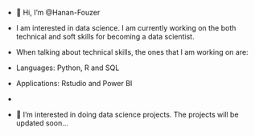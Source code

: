 - 👋 Hi, I’m @Hanan-Fouzer

- I am interested in data science. I am currently working on the both technical and soft skills for becoming a data scientist.
- When talking about technical skills, the ones that I am working on are:
- Languages: Python, R and SQL
- Applications: Rstudio and Power BI
- 
- 👀 I’m interested in doing data science projects. The projects will be updated soon...

<!---
Hanan-Fouzer/Hanan-Fouzer is a ✨ special ✨ repository because its `README.md` (this file) appears on your GitHub profile.
You can click the Preview link to take a look at your changes.
--->

